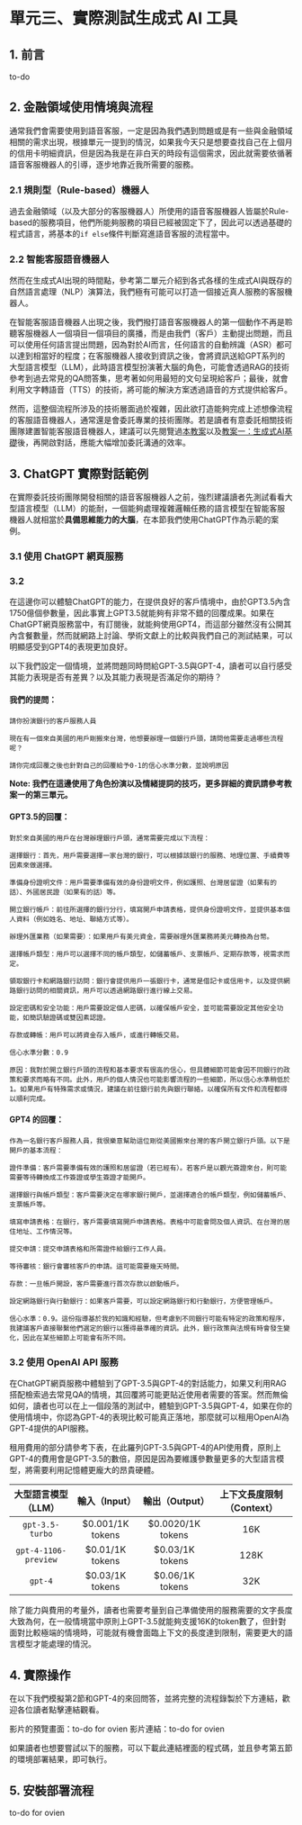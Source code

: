 # 單元三、實際測試生成式 AI 工具

## 1. 前言
to-do

## 2. 金融領域使用情境與流程
通常我們會需要使用到語音客服，一定是因為我們遇到問題或是有一些與金融領域相關的需求出現，根據單元一提到的情況，如果我今天只是想要查找自己在上個月的信用卡明細資訊，但是因為我是在非白天的時段有這個需求，因此就需要依循著語音客服機器人的引導，逐步地靠近我所需要的服務。

### 2.1 規則型（Rule-based）機器人
過去金融領域（以及大部分的客服機器人）所使用的語音客服機器人皆屬於Rule-based的服務項目，他們所能夠服務的項目已經被固定下了，因此可以透過基礎的程式語言，將基本的`if else`條件判斷寫進語音客服的流程當中。

### 2.2 智能客服語音機器人
然而在生成式AI出現的時間點，參考第二單元介紹到各式各樣的生成式AI與既存的自然語言處理（NLP）演算法，我們極有可能可以打造一個接近真人服務的客服機器人。

在智能客服語音機器人出現之後，我們撥打語音客服機器人的第一個動作不再是聆聽客服機器人一個項目一個項目的廣播，而是由我們（客戶）主動提出問題，而且可以使用任何語言提出問題，因為對於AI而言，任何語言的自動辨識（ASR）都可以達到相當好的程度；在客服機器人接收到資訊之後，會將資訊送給GPT系列的大型語言模型（LLM），此時語言模型扮演著大腦的角色，可能會透過RAG的技術參考到過去常見的QA問答集，思考著如何用最短的文句呈現給客戶；最後，就會利用文字轉語音（TTS）的技術，將可能的解決方案透過語音的方式提供給客戶。

然而，這整個流程所涉及的技術層面過於複雜，因此欲打造能夠完成上述想像流程的客服語音機器人，通常還是會委託專業的技術團隊。若是讀者有意委託相關技術團隊建置智能客服語音機器人，建議可以先閱覽過[本教案](https://github.com/AI-FREE-Team/Generative-AI-Industrial-Case-Study/tree/main/%E6%95%99%E6%A1%882%EF%BC%9A%E8%AA%9E%E9%9F%B3%E7%94%9F%E6%88%90%E5%AE%A2%E6%9C%8D%E6%A9%9F%E5%99%A8%E4%BA%BA)以及[教案一：生成式AI基礎](https://github.com/AI-FREE-Team/Generative-AI-Industrial-Case-Study/tree/main/%E6%95%99%E6%A1%881%EF%BC%9A%E7%94%9F%E6%88%90%E5%BC%8F%20AI%20%E5%9F%BA%E7%A4%8E)後，再開啟對話，應能大幅增加委託溝通的效率。

## 3. ChatGPT 實際對話範例

在實際委託技術團隊開發相關的語音客服機器人之前，強烈建議讀者先測試看看大型語言模型（LLM）的能耐，一個能夠處理複雜邏輯任務的語言模型在智能客服機器人就相當於**具備思維能力的大腦**，在本節我們使用ChatGPT作為示範的案例。

### 3.1 使用 ChatGPT 網頁服務

### 3.2 
在這邊你可以體驗ChatGPT的能力，在提供良好的客戶情境中，由於GPT3.5內含1750億個參數量，因此事實上GPT3.5就能夠有非常不錯的回覆成果。如果在ChatGPT網頁服務當中，有訂閱後，就能夠使用GPT4，而這部分雖然沒有公開其內含餐數量，然而就網路上討論、學術文獻上的比較與我們自己的測試結果，可以明顯感受到GPT4的表現更加良好。

以下我們設定一個情境，並將問題同時問給GPT-3.5與GPT-4，讀者可以自行感受其能力表現是否有差異？以及其能力表現是否滿足你的期待？

#### 我們的提問：
```
請你扮演銀行的客戶服務人員

現在有一個來自美國的用戶剛搬來台灣，他想要辦理一個銀行戶頭，請問他需要走過哪些流程呢？

請你完成回覆之後也針對自己的回覆給予0-1的信心水準分數，並說明原因
```
**Note: 我們在這邊使用了角色扮演以及情緒提詞的技巧，更多詳細的資訊請參考教案一的第三單元。**

#### GPT3.5的回覆：
```
對於來自美國的用戶在台灣辦理銀行戶頭，通常需要完成以下流程：

選擇銀行：首先，用戶需要選擇一家台灣的銀行，可以根據該銀行的服務、地理位置、手續費等因素來做選擇。

準備身份證明文件：用戶需要準備有效的身份證明文件，例如護照、台灣居留證（如果有的話）、外國居民證（如果有的話）等。

開立銀行帳戶：前往所選擇的銀行分行，填寫開戶申請表格，提供身份證明文件，並提供基本個人資料（例如姓名、地址、聯絡方式等）。

辦理外匯業務（如果需要）：如果用戶有美元資金，需要辦理外匯業務將美元轉換為台幣。

選擇帳戶類型：用戶可以選擇不同的帳戶類型，如儲蓄帳戶、支票帳戶、定期存款等，視需求而定。

領取銀行卡和網路銀行訪問：銀行會提供用戶一張銀行卡，通常是借記卡或信用卡，以及提供網路銀行訪問的相關資訊，用戶可以透過網路銀行進行線上交易。

設定密碼和安全功能：用戶需要設定個人密碼，以確保帳戶安全，並可能需要設定其他安全功能，如簡訊驗證碼或雙因素認證。

存款或轉帳：用戶可以將資金存入帳戶，或進行轉帳交易。

信心水準分數：0.9

原因：我對於開立銀行戶頭的流程和基本要求有很高的信心，但具體細節可能會因不同銀行的政策和要求而略有不同。此外，用戶的個人情況也可能影響流程的一些細節，所以信心水準稍低於1。如果用戶有特殊需求或情況，建議在前往銀行前先與銀行聯絡，以確保所有文件和流程都得以順利完成。
```

#### GPT4 的回覆：
```
作為一名銀行客戶服務人員，我很樂意幫助這位剛從美國搬來台灣的客戶開立銀行戶頭。以下是開戶的基本流程：

證件準備：客戶需要準備有效的護照和居留證（若已經有）。若客戶是以觀光簽證來台，則可能需要等待轉換成工作簽證或學生簽證才能開戶。

選擇銀行與帳戶類型：客戶需要決定在哪家銀行開戶，並選擇適合的帳戶類型，例如儲蓄帳戶、支票帳戶等。

填寫申請表格：在銀行，客戶需要填寫開戶申請表格。表格中可能會問及個人資訊、在台灣的居住地址、工作情況等。

提交申請：提交申請表格和所需證件給銀行工作人員。

等待審核：銀行會審核客戶的申請。這可能需要幾天時間。

存款：一旦帳戶開設，客戶需要進行首次存款以啟動帳戶。

設定網路銀行與行動銀行：如果客戶需要，可以設定網路銀行和行動銀行，方便管理帳戶。

信心水準：0.9。這份指導基於我的知識和經驗，但考慮到不同銀行可能有特定的政策和程序，我建議客戶直接聯繫他們選定的銀行以獲得最準確的資訊。此外，銀行政策與法規有時會發生變化，因此在某些細節上可能會有所不同。
```

### 3.2 使用 OpenAI API 服務
在ChatGPT網頁服務中體驗到了GPT-3.5與GPT-4的對話能力，如果又利用RAG搭配檢索過去常見QA的情境，其回覆將可能更貼近使用者需要的答案。然而無倫如何，讀者也可以在上一個段落的測試中，體驗到GPT-3.5與GPT-4，如果在你的使用情境中，你認為GPT-4的表現比較可能真正落地，那麼就可以租用OpenAI為GPT-4提供的API服務。

租用費用的部分請參考下表，在此羅列GPT-3.5與GPT-4的API使用費，原則上GPT-4的費用會是GPT-3.5的數倍，原因是因為要維護參數量更多的大型語言模型，將需要利用記憶體更龐大的昂貴硬體。

| 大型語言模型（LLM） | 輸入（Input） | 輸出（Output） | 上下文長度限制（Context） |
| :--: | :--: | :--: | :--: |
| `gpt-3.5-turbo` | $0.001/1K tokens | $0.0020/1K tokens | 16K |
| `gpt-4-1106-preview` | $0.01/1K tokens | $0.03/1K tokens | 128K |
| `gpt-4` | $0.03/1K tokens	| $0.06/1K tokens | 32K |

除了能力與費用的考量外，讀者也需要考量到自己準備使用的服務需要的文字長度大致為何，在一般情境當中原則上GPT-3.5就能夠支援16K的token數了，但針對面對比較極端的情境時，可能就有機會面臨上下文的長度達到限制，需要更大的語言模型才能處理的情況。

## 4. 實際操作
在以下我們模擬第2節和GPT-4的來回問答，並將完整的流程錄製於下方連結，歡迎各位讀者點擊連結觀看。

影片的預覽畫面：to-do for ovien
影片連結：to-do for ovien

如果讀者也想要嘗試以下的服務，可以下載此連結裡面的程式碼，並且參考第五節的環境部署結果，即可執行。

## 5. 安裝部署流程
to-do for ovien